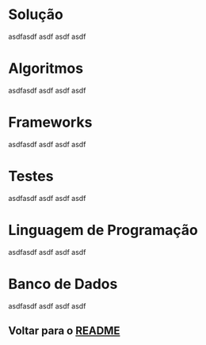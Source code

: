 # Solução

asdfasdf asdf asdf asdf


# Algoritmos

asdfasdf asdf asdf asdf


# Frameworks

asdfasdf asdf asdf asdf


# Testes

asdfasdf asdf asdf asdf


# Linguagem de Programação

asdfasdf asdf asdf asdf


# Banco de Dados

asdfasdf asdf asdf asdf


## Voltar para o [README](README.md)
